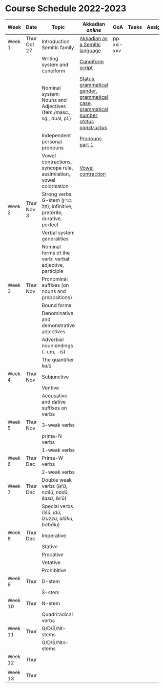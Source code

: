# Course Schedule 2022-2023

| Week     | Date          | Topic               | Akkadian *online*              | GoA                       | Tasks     | Assignment     |
| -------- | ------------- | --------------      | ------------------------------ | ---------------------------   | --------- | -------------- |
| Week 1   | Thur Oct 27   | Introduction Semitic family | [Akkadian as a Semitic language](akk-sem) | pp. xxi-xxv |      |        |
|          |               | Writing system and cuneiform | [Cuneiform script](cuneif)     |                      |           |                |
|          |               | Nominal system: Nouns and Adjectives (fem./masc.; sg., dual, pl.) | [Status](state), [grammatical gender](gender), [grammatical case](casus), [grammatical number](numerus), [*status constructus*](st-ct)         |         |           |                |
|          |               | Independent personal pronouns | [Pronouns part 1](pron-1)  |                          |           |                |
|          |               | Vowel contractions, syncope rule, assimilation, vowel colorisation | [Vowel contraction](vowel-contraction) | | |  |
| Week 2   | Thur Nov 3    | Strong verbs G-stem (בניין קל), infinitive, preterite, durative, perfect |     |       |           |                |
|          |               | Verbal system generalities  |                        |                               |           |                |
|          |               | Nominal forms of the verb: verbal adjective, participle |     |                       |           |                |
| Week 3   | Thur Nov      | Pronominal suffixes (on nouns and prepositions) |             |                       |           |                |
|          |               | Bound forms                 |                         |                               |           |                |
|          |               | Denominative and demonstrative adjectives |           |                               |           |                |
|          |               | Adverbial noun endings (-um, -iš) |                   |                               |           |                |
|          |               | The quantifier *kalû*       |                         |                               |           |                |
| Week 4   | Thur Nov      | Subjunctive                 |                         |                               |           |                |
|          |               | Ventive                     |                                |                        |           |                |
|          |               | Accusative and dative suffixes on verbs |                    |                        |           |                |
| Week 5   | Thur Nov      | 3-weak verbs                |                         |                               |           |                |
|          |               | prima-N verbs               |                                |                        |           |                |
|          |               | 1-weak verbs                |                         |                               |           |                |
| Week 6   | Thur Dec      | Prima-W verbs               |                                |                        |           |                |
|          |               | 2-weak verbs                |                         |                               |           |                |
| Week 7   | Thur Dec      | Double weak verbs (*le’û*, *našû*, *nadû*, *šasû*, *šeʾû*) |           |              |           |                |
|          |               | Special verbs (*išû*, *idû*, *izuzzu*, *alāku*, *babālu*) |            |              |           |                |
| Week 8   | Thur Dec      | Imperative                  |                         |                               |           |                |
|          |               | Stative                     |                         |                               |           |                |
|          |               | Precative                   |                         |                               |           |                |
|          |               | Vetative                    |                         |                               |           |                |
|          |               | Prohibitive                 |                         |                               |           |                |
| Week 9   | Thur          | D-stem                      |                         |                               |           |                |
|          |               | Š-stem                      |                         |                               |           |                |
| Week 10  | Thur          | N-stem                      |                         |                               |           |                |
|          |               | Quadriradical verbs         |                         |                               |           |                |
| Week 11  | Thur          | G/D/Š/Nt-stems              |                         |                               |           |                |
|          |               | G/D/Š/Ntn-stems             |                         |                               |           |                |
| Week 12  | Thur          |                      |                                |                               |           |                |
|          |               |                             |                         |                               |           |                |
| Week 13  | Thur          |                      |                                |                               |           |                |



    
